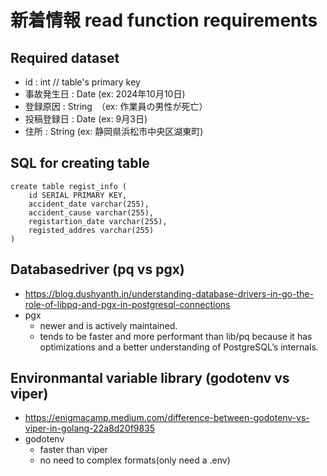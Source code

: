 # 新着情報 read function requirements

## Required dataset
- id : int // table's primary key
- 事故発生日 : Date (ex: 2024年10月10日)
- 登録原因 : String　（ex: 作業員の男性が死亡）
- 投稿登録日 : Date (ex: 9月3日)
- 住所 : String (ex: 静岡県浜松市中央区湖東町)

## SQL for creating table 
```
create table regist_info (
    id SERIAL PRIMARY KEY,
    accident_date varchar(255),
    accident_cause varchar(255),
    registartion_date varchar(255), 
    registed_addres varchar(255)
)
```

## Databasedriver (pq vs pgx)
- https://blog.dushyanth.in/understanding-database-drivers-in-go-the-role-of-libpq-and-pgx-in-postgresql-connections
- pgx
    - newer and is actively maintained.
    - tends to be faster and more performant than lib/pq because it has optimizations and a better understanding of PostgreSQL’s internals.


## Environmantal variable library (godotenv vs viper)
- https://enigmacamp.medium.com/difference-between-godotenv-vs-viper-in-golang-22a8d20f9835
- godotenv 
    - faster than viper 
    - no need to complex formats(only need a .env)